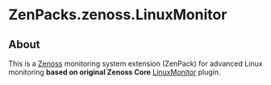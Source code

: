 # ZenPacks.zenoss.LinuxMonitor

## About

This is a [Zenoss](http://www.zenoss.com) monitoring system extension (ZenPack)
for advanced Linux monitoring **based on original Zenoss Core**
[LinuxMonitor](https://github.com/zenoss/ZenPacks.zenoss.LinuxMonitor) plugin.

